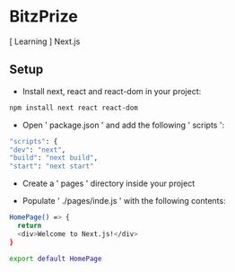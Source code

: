 # BitzPrize
[ Learning ] Next.js

## Setup
- Install next, react and react-dom in your project:

```sh
npm install next react react-dom
```

- Open ' package.json ' and add the following ' scripts ':

```sh
"scripts": {
"dev": "next",
"build": "next build",
"start": "next start"
```

- Create a ' pages ' directory inside your project

- Populate ' ./pages/inde.js ' with the following contents:

```sh
HomePage() => {
  return 
  <div>Welcome to Next.js!</div>
}

export default HomePage
```

